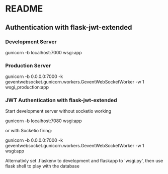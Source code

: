 # README

## Authentication with flask-jwt-extended

### Development Server

gunicorn -b localhost:7000 wsgi:app

### Production Server

gunicorn -b 0.0.0.0:7000 -k geventwebsocket.gunicorn.workers.GeventWebSocketWorker -w 1 wsgi_production:app

### JWT Authentication with flask-jwt-extended

Start development server without socketio working

gunicorn -b localhost:7080 wsgi:app

or with Socketio firing:

gunicorn -b 0.0.0.0:7000 -k geventwebsocket.gunicorn.workers.GeventWebSocketWorker -w 1 wsgi:app

Alternativly set .flaskenv to development and flaskapp to 'wsgi.py',
then use flask shell to play with the database
